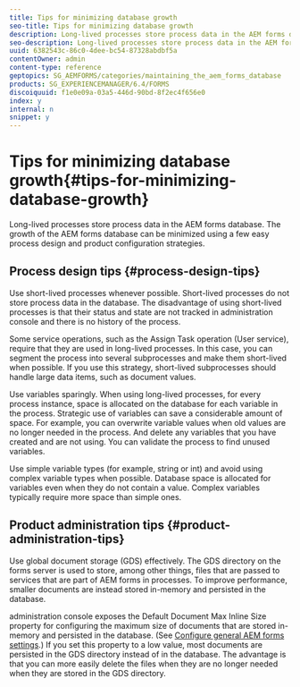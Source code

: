 ```yaml
---
title: Tips for minimizing database growth
seo-title: Tips for minimizing database growth
description: Long-lived processes store process data in the AEM forms database. The growth of the AEM forms database can be minimized using a few easy process design and product configuration strategies.
seo-description: Long-lived processes store process data in the AEM forms database. The growth of the AEM forms database can be minimized using a few easy process design and product configuration strategies.
uuid: 6382543c-86c0-4dee-bc54-87328abdbf5a
contentOwner: admin
content-type: reference
geptopics: SG_AEMFORMS/categories/maintaining_the_aem_forms_database
products: SG_EXPERIENCEMANAGER/6.4/FORMS
discoiquuid: f1e0e09a-03a5-446d-90bd-8f2ec4f656e0
index: y
internal: n
snippet: y
---
```


# Tips for minimizing database growth{#tips-for-minimizing-database-growth}

Long-lived processes store process data in the AEM forms database. The growth of the AEM forms database can be minimized using a few easy process design and product configuration strategies.

## Process design tips {#process-design-tips}

Use short-lived processes whenever possible. Short-lived processes do not store process data in the database. The disadvantage of using short-lived processes is that their status and state are not tracked in administration console and there is no history of the process.

Some service operations, such as the Assign Task operation (User service), require that they are used in long-lived processes. In this case, you can segment the process into several subprocesses and make them short-lived when possible. If you use this strategy, short-lived subprocesses should handle large data items, such as document values.

Use variables sparingly. When using long-lived processes, for every process instance, space is allocated on the database for each variable in the process. Strategic use of variables can save a considerable amount of space. For example, you can overwrite variable values when old values are no longer needed in the process. And delete any variables that you have created and are not using. You can validate the process to find unused variables.

Use simple variable types (for example, string or int) and avoid using complex variable types when possible. Database space is allocated for variables even when they do not contain a value. Complex variables typically require more space than simple ones.

## Product administration tips {#product-administration-tips}

Use global document storage (GDS) effectively. The GDS directory on the forms server is used to store, among other things, files that are passed to services that are part of AEM forms in processes. To improve performance, smaller documents are instead stored in-memory and persisted in the database.

administration console exposes the Default Document Max Inline Size property for configuring the maximum size of documents that are stored in-memory and persisted in the database. (See [Configure general AEM forms settings](../../../forms/using/admin-help/configure-general-aem-forms-settings.md#configure-general-aem-forms-settings).) If you set this property to a low value, most documents are persisted in the GDS directory instead of in the database. The advantage is that you can more easily delete the files when they are no longer needed when they are stored in the GDS directory.
